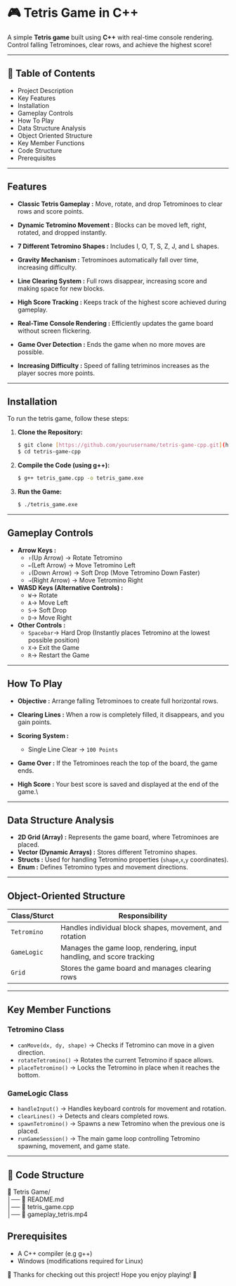# 🎮 Tetris Game in C++  

A simple **Tetris game** built using **C++** with real-time console rendering. Control falling Tetrominoes, clear rows, and achieve the highest score!  

---

## 🌟 Table of Contents
- Project Description
- Key Features
- Installation
- Gameplay Controls
- How To Play
- Data Structure Analysis
- Object Oriented Structure
- Key Member Functions
- Code Structure
- Prerequisites 

---

## Features  

- **Classic Tetris Gameplay :** Move, rotate, and drop Tetrominoes to clear rows and score points.  

- **Dynamic Tetromino Movement :** Blocks can be moved left, right, rotated, and dropped instantly.  

- **7 Different Tetromino Shapes :** Includes I, O, T, S, Z, J, and L shapes.  

- **Gravity Mechanism :** Tetrominoes automatically fall over time, increasing difficulty.  

- **Line Clearing System :** Full rows disappear, increasing score and making space for new blocks.  

- **High Score Tracking :** Keeps track of the highest score achieved during gameplay.  

- **Real-Time Console Rendering :** Efficiently updates the game board without screen flickering.  

- **Game Over Detection :** Ends the game when no more moves are possible.

- **Increasing Difficulty :** Speed of falling tetriminos increases as the player socres more points.

---

## Installation

To run the tetris game, follow these steps:
1.  **Clone the Repository:**
    ```bash
    $ git clone [https://github.com/yourusername/tetris-game-cpp.git](https://github.com/yourusername/tetris-game-cpp.git)
    $ cd tetris-game-cpp
    ```
2.  **Compile the Code (using g++):**
    ```bash
    $ g++ tetris_game.cpp -o tetris_game.exe
    ```
3.  **Run the Game:**
    ```bash
    $ ./tetris_game.exe
    ```
---
## Gameplay Controls
- **Arrow Keys :**
    - `↑`(Up Arrow) → Rotate Tetromino
    - `←`(Left Arrow) → Move Tetromino Left
    - `↓`(Down Arrow) → Soft Drop (Move Tetromino Down Faster)
    - `→`(Right Arrow) → Move Tetromino Right
- **WASD Keys (Alternative Controls) :**
    - `W`→ Rotate
    - `A`→ Move Left
    - `S`→ Soft Drop
    - `D`→ Move Right
- **Other Controls :**
    - `Spacebar`→ Hard Drop (Instantly places Tetromino at the lowest possible position)
    - `X`→ Exit the Game
    - `R`→ Restart the Game
---
## How To Play

- **Objective :** Arrange falling Tetrominoes to create full horizontal rows.
- **Clearing Lines :** When a row is completely filled, it disappears, and you gain points.
- **Scoring System :**
   - Single Line Clear → `100 Points`
   
- **Game Over :** If the Tetrominoes reach the top of the board, the game ends.
- **High Score :** Your best score is saved and displayed at the end of the game.\
---
## Data Structure Analysis

- **2D Grid (Array) :** Represents the game board, where Tetrominoes are placed.
- **Vector (Dynamic Arrays) :** Stores different Tetromino shapes.
- **Structs :** Used for handling Tetromino properties (`shape`,`x`,`y` coordinates).
- **Enum :** Defines Tetromino types and movement directions.
---

## Object-Oriented Structure

| Class/Sturct           | Responsibility                                                   |
|----------------|-----------------------------------------------------------------|
|`Tetromino`|Handles individual block shapes, movement, and rotation|
|`GameLogic`|Manages the game loop, rendering, input handling, and score tracking|
|`Grid`|Stores the game board and manages clearing rows|

---
## Key Member Functions

### Tetromino Class
- `canMove(dx, dy, shape)` → Checks if Tetromino can move in a given direction.
- `rotateTetromino()` → Rotates the current Tetromino if space allows.
- `placeTetromino()` → Locks the Tetromino in place when it reaches the bottom.

### GameLogic Class
- `handleInput()` → Handles keyboard controls for movement and rotation.
- `clearLines()` → Detects and clears completed rows.
- `spawnTetromino()` → Spawns a new Tetromino when the previous one is placed.
- `runGameSession()` → The main game loop controlling Tetromino spawning, movement, and game state.

---

## 📁 Code Structure
📂 Tetris Game/  
│── 📄 README.md  
│── 📄 tetris_game.cpp  
│── 📄 gameplay_tetris.mp4

## Prerequisites
- A C++ compiler (e.g g++)
- Windows (modifications required for Linux)

🎉 Thanks for checking out this project! Hope you enjoy playing! 🚀
